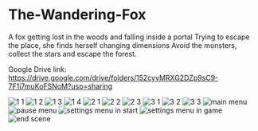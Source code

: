 # The-Wandering-Fox
A fox getting lost in the woods and falling inside a portal Trying to escape the place, she finds herself changing dimensions Avoid the monsters, collect the stars and escape the forest.

Google Drive link:
https://drive.google.com/drive/folders/152cyvMRXG2DZp9sC9-7F1i7muKoFSNoM?usp=sharing


![1 1](https://user-images.githubusercontent.com/81822437/213869507-cab80f48-cb07-45cf-af19-fb22b80f9359.png)
![1 2](https://user-images.githubusercontent.com/81822437/213869514-8daf4e92-1a52-465f-9749-daca9cf56e85.png)
![1 3](https://user-images.githubusercontent.com/81822437/213869516-72d3521c-c4e1-4382-adf1-c470d4b4d45b.png)
![1 4](https://user-images.githubusercontent.com/81822437/213869519-84e982ea-d319-4f4a-b89b-39980c5a27b5.png)
![2 1](https://user-images.githubusercontent.com/81822437/213869528-ec00d0ef-d0a9-4b19-8dcc-0f1b3a53840e.png)
![2 2](https://user-images.githubusercontent.com/81822437/213869530-7ce78df0-d0c4-472f-895b-7818919a2f1a.png)
![2 3](https://user-images.githubusercontent.com/81822437/213869532-89756cb7-b814-40f8-8cae-8a6235b89722.png)
![3 1](https://user-images.githubusercontent.com/81822437/213869551-994150a8-3b52-47a1-8c80-c496a014e6b6.png)
![3 2](https://user-images.githubusercontent.com/81822437/213869558-aadf252a-7c7c-4f68-bd2b-420ad3e342eb.png)
![3 3](https://user-images.githubusercontent.com/81822437/213869561-fb3a0471-0e80-4ffe-9dd3-bcb63964cd95.png)
![main menu](https://user-images.githubusercontent.com/81822437/213869585-e39ed499-adf0-40c0-9226-a2ce8a59f954.png)
![pause menu](https://user-images.githubusercontent.com/81822437/213869587-e17f7cde-12d8-4a58-a59e-5e9ea8ea9f52.png)
![settings menu in start](https://user-images.githubusercontent.com/81822437/213869597-f6bf77b9-e882-427b-8084-3983fc469f49.png)
![settings menu in game](https://user-images.githubusercontent.com/81822437/213869598-7f5b9977-83b5-452f-9bc8-2097f94c0c52.png)
![end scene](https://user-images.githubusercontent.com/81822437/213869600-ae31c374-2587-41ca-a7d4-9502b17628c7.png)
